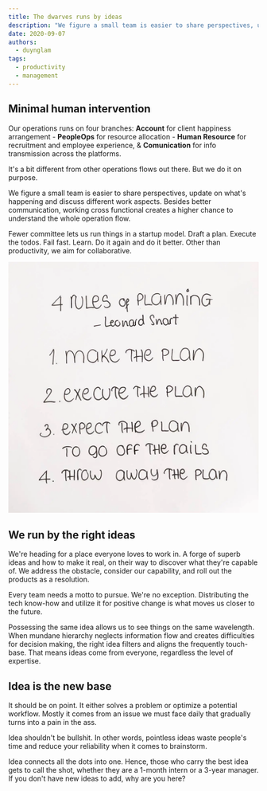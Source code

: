 ```yaml
---
title: The dwarves runs by ideas
description: "We figure a small team is easier to share perspectives, update on what's happening and discuss different work aspects. Besides better communication, working cross functional creates a higher chance to understand the whole operation flow."
date: 2020-09-07
authors:
  - duynglam
tags:
  - productivity
  - management
---
```


## Minimal human intervention

Our operations runs on four branches: **Account** for client happiness arrangement - **PeopleOps** for resource allocation - **Human Resource** for recruitment and employee experience, & **Comunication** for info transmission across the platforms.

It's a bit different from other operations flows out there. But we do it on purpose.

We figure a small team is easier to share perspectives, update on what's happening and discuss different work aspects. Besides better communication, working cross functional creates a higher chance to understand the whole operation flow.

Fewer committee lets us run things in a startup model. Draft a plan. Execute the todos. Fail fast. Learn. Do it again and do it better. Other than productivity, we aim for collaborative.

![](assets/the-dwarves-runs-by-ideas_bd8f655b05178f380d8e75076cfe3002_md5.webp)

## We run by the right ideas

We're heading for a place everyone loves to work in. A forge of superb ideas and how to make it real, on their way to discover what they're capable of. We address the obstacle, consider our capability, and roll out the products as a resolution.

Every team needs a motto to pursue. We're no exception. Distributing the tech know-how and utilize it for positive change is what moves us closer to the future.

Possessing the same idea allows us to see things on the same wavelength. When mundane hierarchy neglects information flow and creates difficulties for decision making, the right idea filters and aligns the frequently touch-base. That means ideas come from everyone, regardless the level of expertise.

## Idea is the new base

It should be on point. It either solves a problem or optimize a potential workflow. Mostly it comes from an issue we must face daily that gradually turns into a pain in the ass.

Idea shouldn't be bullshit. In other words, pointless ideas waste people's time and reduce your reliability when it comes to brainstorm.

Idea connects all the dots into one. Hence, those who carry the best idea gets to call the shot, whether they are a 1-month intern or a 3-year manager. If you don't have new ideas to add, why are you here?
